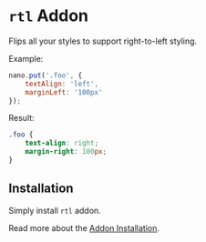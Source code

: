 # `rtl` Addon

Flips all your styles to support right-to-left styling.

Example:

```js
nano.put('.foo', {
    textAlign: 'left',
    marginLeft: '100px'
});
```

Result:

```css
.foo {
    text-align: right;
    margin-right: 100px;
}
```


## Installation

Simply install `rtl` addon.

Read more about the [Addon Installation](./Addons.md#addon-installation).
